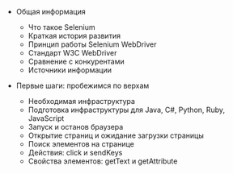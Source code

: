 * Общая информация
    - Что такое Selenium
    - Краткая история развития
    - Принцип работы Selenium WebDriver
    - Стандарт W3C WebDriver
    - Сравнение с конкурентами
    - Источники информации
 
* Первые шаги: пробежимся по верхам
 
    - Необходимая инфраструктура
    - Подготовка инфраструктуры для Java, C#, Python, Ruby, JavaScript
    - Запуск и останов браузера
    - Открытие страниц и ожидание загрузки страницы
    - Поиск элементов на странице
    - Действия: click и sendKeys
    - Свойства элементов: getText и getAttribute